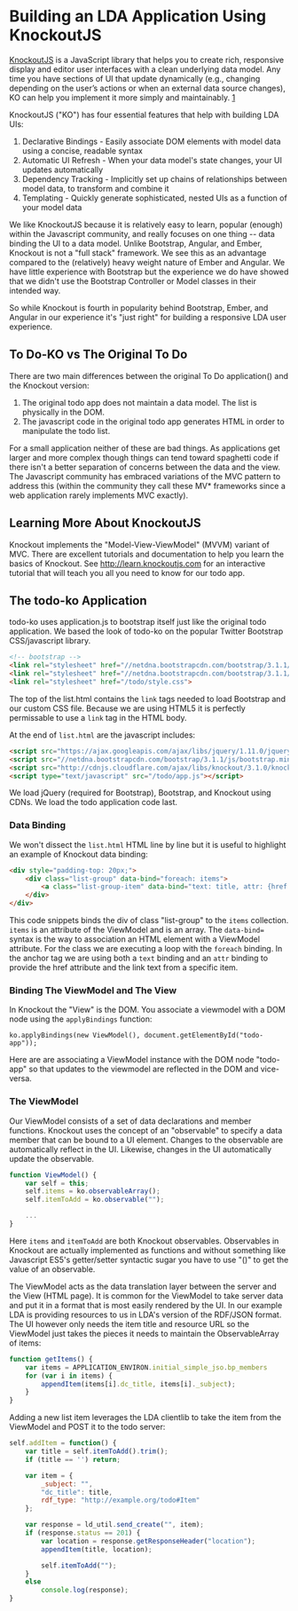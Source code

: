 # Building an LDA Application Using KnockoutJS

[KnockoutJS]() is a JavaScript library that helps you to create rich, responsive display and editor user interfaces with a clean underlying data model. Any time you have sections of UI that update dynamically (e.g., changing depending on the user’s actions or when an external data source changes), KO can help you implement it more simply and maintainably. [1](http://knockoutjs.com/documentation/introduction.html)

KnockoutJS ("KO") has four essential features that help with building LDA UIs:

1. Declarative Bindings - Easily associate DOM elements with model data using a concise, readable syntax
2. Automatic UI Refresh - When your data model's state changes, your UI updates automatically
3. Dependency Tracking - Implicitly set up chains of relationships between model data, to transform and combine it
4. Templating - Quickly generate sophisticated, nested UIs as a function of your model data

We like KnockoutJS because it is relatively easy to learn, popular (enough) within the Javascript community, and really focuses on one thing -- data binding the UI to a data model. Unlike Bootstrap, Angular, and Ember, Knockout is not a "full stack" framework. We see this as an advantage compared to the (relatively) heavy weight nature of Ember and Angular. We have little experience with Bootstrap but the experience we do have showed that we didn't use the Bootstrap Controller or Model classes in their intended way.

So while Knockout is fourth in popularity behind Bootstrap, Ember, and Angular in our experience it's "just right" for building a responsive LDA user experience.

## To Do-KO vs The Original To Do

There are two main differences between the original To Do application() and the Knockout version:

1. The original todo app does not maintain a data model. The list is physically in the DOM.
2. The javascript code in the original todo app generates HTML in order to manipulate the todo list.

For a small application neither of these are bad things. As applications get larger and more complex though things can tend toward spaghetti code if there isn't a better separation of concerns between the data and the view. The Javascript community has embraced variations of the MVC pattern to address this (within the community they call these MV* frameworks since a web application rarely implements MVC exactly).

## Learning More About KnockoutJS

Knockout implements the "Model-View-ViewModel" (MVVM) variant of MVC. There are excellent tutorials and documentation to help you learn the basics of Knockout. See http://learn.knockoutjs.com for an interactive tutorial that will teach you all you need to know for our todo app.

## The todo-ko Application

todo-ko uses application.js to bootstrap itself just like the original todo application. We based the look of todo-ko on the popular Twitter Bootstrap CSS/javascript library.

```html
<!-- bootstrap -->
<link rel="stylesheet" href="//netdna.bootstrapcdn.com/bootstrap/3.1.1/css/bootstrap.min.css">
<link rel="stylesheet" href="//netdna.bootstrapcdn.com/bootstrap/3.1.1/css/bootstrap-theme.min.css">
<link rel="stylesheet" href="/todo/style.css">
```

The top of the list.html contains the `link` tags needed to load Bootstrap and our custom CSS file. Because we are using HTML5 it is perfectly permissable to use a `link` tag in the HTML body.

At the end of `list.html` are the javascript includes:

```html
<script src="https://ajax.googleapis.com/ajax/libs/jquery/1.11.0/jquery.min.js"></script>
<script src="//netdna.bootstrapcdn.com/bootstrap/3.1.1/js/bootstrap.min.js"></script>
<script src="http://cdnjs.cloudflare.com/ajax/libs/knockout/3.1.0/knockout-min.js"></script>
<script type="text/javascript" src="/todo/app.js"></script>
```

We load jQuery (required for Bootstrap), Bootstrap, and Knockout using CDNs. We load the todo application code last.

### Data Binding

We won't dissect the `list.html` HTML line by line but it is useful to highlight an example of Knockout data binding:

```html
<div style="padding-top: 20px;">
    <div class="list-group" data-bind="foreach: items">
        <a class="list-group-item" data-bind="text: title, attr: {href: url}"></a>
    </div>
</div>
```

This code snippets binds the div of class "list-group" to the `items` collection. `items` is an attribute of the ViewModel and is an array. The `data-bind=` syntax is the way to association an HTML element with a ViewModel attribute. For the class we are executing a loop with the `foreach` binding. In the anchor tag we are using both a `text` binding and an `attr` binding to provide the href attribute and the link text from a specific item.

### Binding The ViewModel and The View

In Knockout the "View" is the DOM. You associate a viewmodel with a DOM node using the `applyBindings` function:

```javscript
ko.applyBindings(new ViewModel(), document.getElementById("todo-app"));
```

Here are are associating a ViewModel instance with the DOM node "todo-app" so that updates to the viewmodel are reflected in the DOM and vice-versa.

### The ViewModel

Our ViewModel consists of a set of data declarations and member functions. Knockout uses the concept of an "observable" to specify a data member that can be bound to a UI element. Changes to the observable are automatically reflect in the UI. Likewise, changes in the UI automatically update the observable.

```javascript
function ViewModel() {
    var self = this;
    self.items = ko.observableArray();
    self.itemToAdd = ko.observable("");

    ...
}
```

Here `items` and `itemToAdd` are both Knockout observables. Observables in Knockout are actually implemented as functions and without something like Javascript ES5's getter/setter syntactic sugar you have to use "()" to get the value of an observable.

The ViewModel acts as the data translation layer between the server and the View (HTML page). It is common for the ViewModel to take server data and put it in a format that is most easily rendered by the UI. In our example LDA is providing resources to us in LDA's version of the RDF/JSON format. The UI however only needs the item title and resource URL so the ViewModel just takes the pieces it needs to maintain the ObservableArray of items:

```javascript
function getItems() {
    var items = APPLICATION_ENVIRON.initial_simple_jso.bp_members
    for (var i in items) {
        appendItem(items[i].dc_title, items[i]._subject);
    }
}
```

Adding a new list item leverages the LDA clientlib to take the item from the ViewModel and POST it to the todo server:

```javascript
self.addItem = function() {
    var title = self.itemToAdd().trim();
    if (title == '') return;

    var item = {
        _subject: "",
        "dc_title": title,
        rdf_type: "http://example.org/todo#Item"
    };

    var response = ld_util.send_create("", item);
    if (response.status == 201) {
        var location = response.getResponseHeader("location");
        appendItem(title, location);

        self.itemToAdd("");
    }
    else
        console.log(response);
}
```



